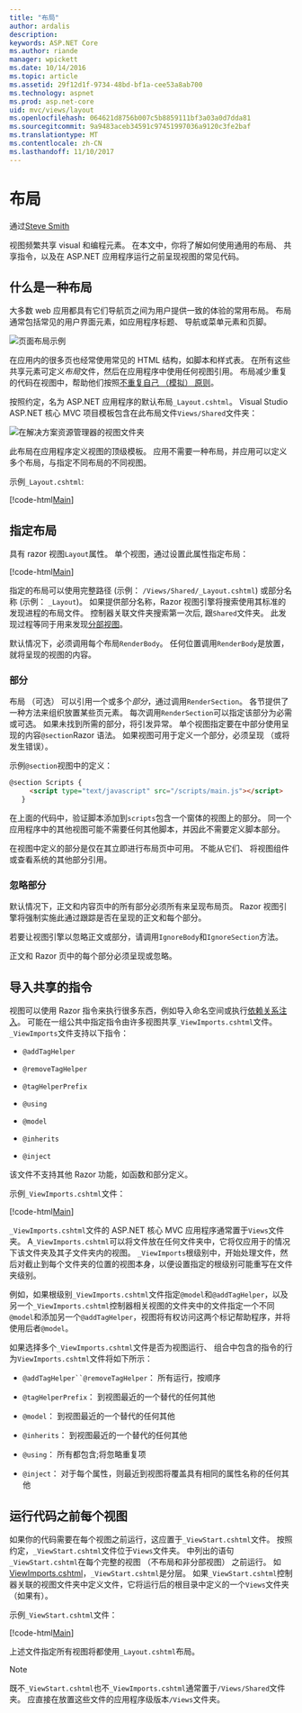 ```yaml
---
title: "布局"
author: ardalis
description: 
keywords: ASP.NET Core
ms.author: riande
manager: wpickett
ms.date: 10/14/2016
ms.topic: article
ms.assetid: 29f12d1f-9734-48bd-bf1a-cee53a8ab700
ms.technology: aspnet
ms.prod: asp.net-core
uid: mvc/views/layout
ms.openlocfilehash: 064621d8756b007c5b8859111bf3a03a0d7dda81
ms.sourcegitcommit: 9a9483aceb34591c97451997036a9120c3fe2baf
ms.translationtype: MT
ms.contentlocale: zh-CN
ms.lasthandoff: 11/10/2017
---
```

# <a name="layout"></a>布局

通过[Steve Smith](https://ardalis.com/)

视图频繁共享 visual 和编程元素。 在本文中，你将了解如何使用通用的布局、 共享指令，以及在 ASP.NET 应用程序运行之前呈现视图的常见代码。

## <a name="what-is-a-layout"></a>什么是一种布局

大多数 web 应用都具有它们导航页之间为用户提供一致的体验的常用布局。 布局通常包括常见的用户界面元素，如应用程序标题、 导航或菜单元素和页脚。

![页面布局示例](layout/_static/page-layout.png)

在应用内的很多页也经常使用常见的 HTML 结构，如脚本和样式表。 在所有这些共享元素可定义*布局*文件，然后在应用程序中使用任何视图引用。 布局减少重复的代码在视图中，帮助他们按照[不重复自己 （模拟） 原则](http://deviq.com/don-t-repeat-yourself/)。

按照约定，名为 ASP.NET 应用程序的默认布局`_Layout.cshtml`。 Visual Studio ASP.NET 核心 MVC 项目模板包含在此布局文件`Views/Shared`文件夹：

![在解决方案资源管理器的视图文件夹](layout/_static/web-project-views.png)

此布局在应用程序定义视图的顶级模板。 应用不需要一种布局，并应用可以定义多个布局，与指定不同布局的不同视图。

示例`_Layout.cshtml`:

[!code-html[Main](../../common/samples/WebApplication1/Views/Shared/_Layout.cshtml?highlight=42,66)]

## <a name="specifying-a-layout"></a>指定布局

具有 razor 视图`Layout`属性。 单个视图，通过设置此属性指定布局：

[!code-html[Main](../../common/samples/WebApplication1/Views/_ViewStart.cshtml?highlight=2)]

指定的布局可以使用完整路径 (示例： `/Views/Shared/_Layout.cshtml`) 或部分名称 (示例： `_Layout`)。 如果提供部分名称，Razor 视图引擎将搜索使用其标准的发现进程的布局文件。 控制器关联文件夹搜索第一次后, 跟`Shared`文件夹。 此发现过程等同于用来发现[分部视图](partial.md)。

默认情况下，必须调用每个布局`RenderBody`。 任何位置调用`RenderBody`是放置，就将呈现的视图的内容。

<a name="layout-sections-label"></a>

### <a name="sections"></a>部分

布局 （可选） 可以引用一个或多个*部分*，通过调用`RenderSection`。 各节提供了一种方法来组织放置某些页元素。 每次调用`RenderSection`可以指定该部分为必需或可选。 如果未找到所需的部分，将引发异常。 单个视图指定要在中部分使用呈现的内容`@section`Razor 语法。 如果视图可用于定义一个部分，必须呈现 （或将发生错误）。

示例`@section`视图中的定义：

```html
@section Scripts {
     <script type="text/javascript" src="/scripts/main.js"></script>
   }
   ```

在上面的代码中，验证脚本添加到`scripts`包含一个窗体的视图上的部分。 同一个应用程序中的其他视图可能不需要任何其他脚本，并因此不需要定义脚本部分。

在视图中定义的部分是仅在其立即进行布局页中可用。 不能从它们、 将视图组件或查看系统的其他部分引用。

### <a name="ignoring-sections"></a>忽略部分

默认情况下，正文和内容页中的所有部分必须所有来呈现布局页。 Razor 视图引擎将强制实施此通过跟踪是否在呈现的正文和每个部分。

若要让视图引擎以忽略正文或部分，请调用`IgnoreBody`和`IgnoreSection`方法。

正文和 Razor 页中的每个部分必须呈现或忽略。

<a name="viewimports"></a>

## <a name="importing-shared-directives"></a>导入共享的指令

视图可以使用 Razor 指令来执行很多东西，例如导入命名空间或执行[依赖关系注入](dependency-injection.md)。 可能在一组公共中指定指令由许多视图共享`_ViewImports.cshtml`文件。 `_ViewImports`文件支持以下指令：

* `@addTagHelper`

* `@removeTagHelper`

* `@tagHelperPrefix`

* `@using`

* `@model`

* `@inherits`

* `@inject`

该文件不支持其他 Razor 功能，如函数和部分定义。

示例`_ViewImports.cshtml`文件：

[!code-html[Main](../../common/samples/WebApplication1/Views/_ViewImports.cshtml)]

`_ViewImports.cshtml`文件的 ASP.NET 核心 MVC 应用程序通常置于`Views`文件夹。 A`_ViewImports.cshtml`可以将文件放在任何文件夹中，它将仅应用于的情况下该文件夹及其子文件夹内的视图。 `_ViewImports`根级别中，开始处理文件，然后对截止到每个文件夹的位置的视图本身，以便设置指定的根级别可能重写在文件夹级别。

例如，如果根级别`_ViewImports.cshtml`文件指定`@model`和`@addTagHelper`，以及另一个`_ViewImports.cshtml`控制器相关视图的文件夹中的文件指定一个不同`@model`和添加另一个`@addTagHelper`，视图将有权访问这两个标记帮助程序，并将使用后者`@model`。

如果选择多个`_ViewImports.cshtml`文件是否为视图运行、 组合中包含的指令的行为`ViewImports.cshtml`文件将如下所示：

* `@addTagHelper``@removeTagHelper`： 所有运行，按顺序

* `@tagHelperPrefix`： 到视图最近的一个替代的任何其他

* `@model`： 到视图最近的一个替代的任何其他

* `@inherits`： 到视图最近的一个替代的任何其他

* `@using`： 所有都包含;将忽略重复项

* `@inject`： 对于每个属性，则最近到视图将覆盖具有相同的属性名称的任何其他

<a name="viewstart"></a>

## <a name="running-code-before-each-view"></a>运行代码之前每个视图

如果你的代码需要在每个视图之前运行，这应置于`_ViewStart.cshtml`文件。 按照约定，`_ViewStart.cshtml`文件位于`Views`文件夹。 中列出的语句`_ViewStart.cshtml`在每个完整的视图 （不布局和非分部视图） 之前运行。 如[ViewImports.cshtml](xref:mvc/views/layout#viewimports)，`_ViewStart.cshtml`是分层。 如果`_ViewStart.cshtml`控制器关联的视图文件夹中定义文件，它将运行后的根目录中定义的一个`Views`文件夹 （如果有）。

示例`_ViewStart.cshtml`文件：

[!code-html[Main](../../common/samples/WebApplication1/Views/_ViewStart.cshtml)]

上述文件指定所有视图将都使用`_Layout.cshtml`布局。

> [!NOTE]
> 既不`_ViewStart.cshtml`也不`_ViewImports.cshtml`通常置于`/Views/Shared`文件夹。 应直接在放置这些文件的应用程序级版本`/Views`文件夹。

